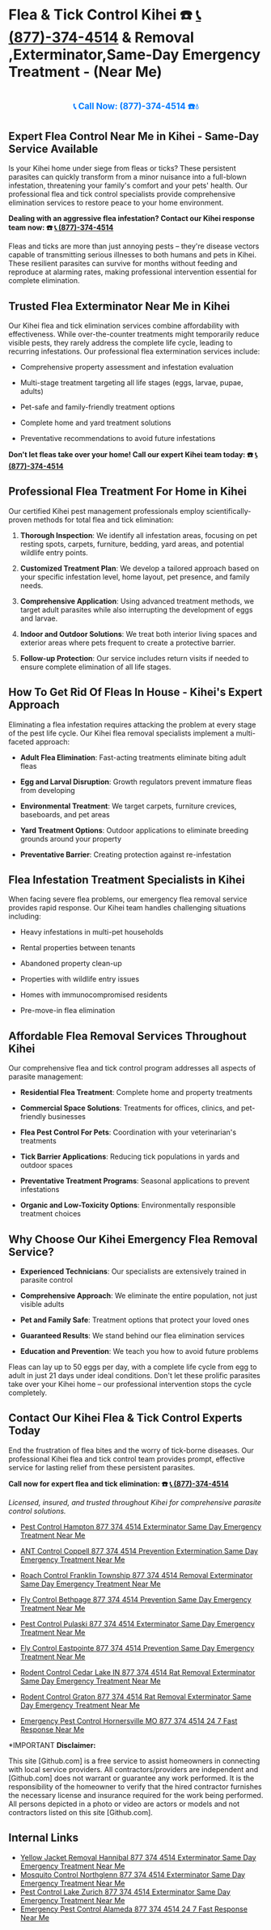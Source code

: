 # Flea & Tick Control Kihei ☎️ [📞 (877)-374-4514](https://pest-control-4514.netlify.app) & Removal ,Exterminator,Same-Day Emergency Treatment - (Near Me) 
# 

<p align="center" style="font-size: 1.2em; font-weight: bold; margin: 20px 0;">
  <a href="https://pest-control-4514.netlify.app" target="_blank" style="color: #007BFF; text-decoration: none;">📞 Call Now: (877)-374-4514 ☎️💧</a>
</p>

## Expert Flea Control Near Me in Kihei - Same-Day Service Available

Is your Kihei home under siege from fleas or ticks? These persistent parasites can quickly transform from a minor nuisance into a full-blown infestation, threatening your family's comfort and your pets' health. Our professional flea and tick control specialists provide comprehensive elimination services to restore peace to your home environment.

**Dealing with an aggressive flea infestation? Contact our Kihei response team now: ☎️ [📞 (877)-374-4514](https://pest-control-4514.netlify.app)**

Fleas and ticks are more than just annoying pests – they're disease vectors capable of transmitting serious illnesses to both humans and pets in Kihei. These resilient parasites can survive for months without feeding and reproduce at alarming rates, making professional intervention essential for complete elimination.

## Trusted Flea Exterminator Near Me in Kihei

Our Kihei flea and tick elimination services combine affordability with effectiveness. While over-the-counter treatments might temporarily reduce visible pests, they rarely address the complete life cycle, leading to recurring infestations. Our professional flea extermination services include:

- Comprehensive property assessment and infestation evaluation  

- Multi-stage treatment targeting all life stages (eggs, larvae, pupae, adults)  

- Pet-safe and family-friendly treatment options  

- Complete home and yard treatment solutions  

- Preventative recommendations to avoid future infestations  

**Don't let fleas take over your home! Call our expert Kihei team today: ☎️ [📞 (877)-374-4514](https://pest-control-4514.netlify.app)**

## Professional Flea Treatment For Home in Kihei

Our certified Kihei pest management professionals employ scientifically-proven methods for total flea and tick elimination:

1. **Thorough Inspection**: We identify all infestation areas, focusing on pet resting spots, carpets, furniture, bedding, yard areas, and potential wildlife entry points.  

2. **Customized Treatment Plan**: We develop a tailored approach based on your specific infestation level, home layout, pet presence, and family needs.  

3. **Comprehensive Application**: Using advanced treatment methods, we target adult parasites while also interrupting the development of eggs and larvae.  

4. **Indoor and Outdoor Solutions**: We treat both interior living spaces and exterior areas where pets frequent to create a protective barrier.  

5. **Follow-up Protection**: Our service includes return visits if needed to ensure complete elimination of all life stages.  

## How To Get Rid Of Fleas In House - Kihei's Expert Approach

Eliminating a flea infestation requires attacking the problem at every stage of the pest life cycle. Our Kihei flea removal specialists implement a multi-faceted approach:

- **Adult Flea Elimination**: Fast-acting treatments eliminate biting adult fleas  

- **Egg and Larval Disruption**: Growth regulators prevent immature fleas from developing  

- **Environmental Treatment**: We target carpets, furniture crevices, baseboards, and pet areas  

- **Yard Treatment Options**: Outdoor applications to eliminate breeding grounds around your property  

- **Preventative Barrier**: Creating protection against re-infestation  

## Flea Infestation Treatment Specialists in Kihei

When facing severe flea problems, our emergency flea removal service provides rapid response. Our Kihei team handles challenging situations including:

- Heavy infestations in multi-pet households  

- Rental properties between tenants  

- Abandoned property clean-up  

- Properties with wildlife entry issues  

- Homes with immunocompromised residents  

- Pre-move-in flea elimination  

## Affordable Flea Removal Services Throughout Kihei

Our comprehensive flea and tick control program addresses all aspects of parasite management:

- **Residential Flea Treatment**: Complete home and property treatments  

- **Commercial Space Solutions**: Treatments for offices, clinics, and pet-friendly businesses  

- **Flea Pest Control For Pets**: Coordination with your veterinarian's treatments  

- **Tick Barrier Applications**: Reducing tick populations in yards and outdoor spaces  

- **Preventative Treatment Programs**: Seasonal applications to prevent infestations  

- **Organic and Low-Toxicity Options**: Environmentally responsible treatment choices  

## Why Choose Our Kihei Emergency Flea Removal Service?

- **Experienced Technicians**: Our specialists are extensively trained in parasite control  

- **Comprehensive Approach**: We eliminate the entire population, not just visible adults  

- **Pet and Family Safe**: Treatment options that protect your loved ones  

- **Guaranteed Results**: We stand behind our flea elimination services  

- **Education and Prevention**: We teach you how to avoid future problems  

Fleas can lay up to 50 eggs per day, with a complete life cycle from egg to adult in just 21 days under ideal conditions. Don't let these prolific parasites take over your Kihei home – our professional intervention stops the cycle completely.

## Contact Our Kihei Flea & Tick Control Experts Today

End the frustration of flea bites and the worry of tick-borne diseases. Our professional Kihei flea and tick control team provides prompt, effective service for lasting relief from these persistent parasites.

**Call now for expert flea and tick elimination: ☎️ [📞 (877)-374-4514](https://pest-control-4514.netlify.app)**

*Licensed, insured, and trusted throughout Kihei for comprehensive parasite control solutions.*


- [Pest Control Hampton 877 374 4514 Exterminator Same Day Emergency Treatment Near Me](https://github.com/allyoucaneatsushiin/pest-control/blob/main/Pest-Control-Hampton-877-374-4514-Exterminator-Same-Day-Emergency-Treatment-Near-Me.md)
- [ANT Control Coppell 877 374 4514 Prevention Extermination Same Day Emergency Treatment Near Me](https://github.com/allyoucaneatsushiin/pest-control/blob/main/ANT-Control-Coppell-877-374-4514-Prevention-Extermination-Same-Day-Emergency-Treatment-Near-Me.md)
- [Roach Control Franklin Township 877 374 4514 Removal Exterminator Same Day Emergency Treatment Near Me](https://github.com/allyoucaneatsushiin/pest-control/blob/main/Roach-Control-Franklin-Township-877-374-4514-Removal-Exterminator-Same-Day-Emergency-Treatment-Near-Me.md)


- [Fly Control Bethpage 877 374 4514 Prevention Same Day Emergency Treatment Near Me](https://github.com/allyoucaneatsushiin/pest-control/blob/main/Fly-Control-Bethpage-877-374-4514-Prevention-Same-Day-Emergency-Treatment-Near-Me.md)
- [Pest Control Pulaski 877 374 4514 Exterminator Same Day Emergency Treatment Near Me](https://github.com/allyoucaneatsushiin/pest-control/blob/main/Pest-Control-Pulaski-877-374-4514-Exterminator-Same-Day-Emergency-Treatment-Near-Me.md)
- [Fly Control Eastpointe 877 374 4514 Prevention Same Day Emergency Treatment Near Me](https://github.com/allyoucaneatsushiin/pest-control/blob/main/Fly-Control-Eastpointe-877-374-4514-Prevention-Same-Day-Emergency-Treatment-Near-Me.md)


- [Rodent Control Cedar Lake IN 877 374 4514 Rat Removal Exterminator Same Day Emergency Treatment Near Me](https://github.com/allyoucaneatsushiin/pest-control/blob/main/Rodent-Control-Cedar-Lake-IN-877-374-4514-Rat-Removal-Exterminator-Same-Day-Emergency-Treatment-Near-Me.md)
- [Rodent Control Graton 877 374 4514 Rat Removal Exterminator Same Day Emergency Treatment Near Me](https://github.com/allyoucaneatsushiin/pest-control/blob/main/Rodent-Control-Graton-877-374-4514-Rat-Removal-Exterminator-Same-Day-Emergency-Treatment-Near-Me.md)
- [Emergency Pest Control Hornersville MO 877 374 4514 24 7 Fast Response Near Me](https://github.com/allyoucaneatsushiin/pest-control/blob/main/Emergency-Pest-Control-Hornersville-MO-877-374-4514-24-7-Fast-Response-Near-Me.md)


*IMPORTANT **Disclaimer:**  

This site [Github.com] is a free service to assist homeowners in connecting with local service providers. All contractors/providers are independent and [Github.com] does not warrant or guarantee any work performed. It is the responsibility of the homeowner to verify that the hired contractor furnishes the necessary license and insurance required for the work being performed. All persons depicted in a photo or video are actors or models and not contractors listed on this site [Github.com].


## Internal Links
- [Yellow Jacket Removal Hannibal 877 374 4514 Exterminator Same Day Emergency Treatment Near Me](https://github.com/allyoucaneatsushiin/pest-control/blob/main/Yellow-Jacket-Removal-Hannibal-877-374-4514-Exterminator-Same-Day-Emergency-Treatment-Near-Me.md)
- [Mosquito Control Northglenn 877 374 4514 Exterminator Same Day Emergency Treatment Near Me](https://github.com/allyoucaneatsushiin/pest-control/blob/main/Mosquito-Control-Northglenn-877-374-4514-Exterminator-Same-Day-Emergency-Treatment-Near-Me.md)
- [Pest Control Lake Zurich 877 374 4514 Exterminator Same Day Emergency Treatment Near Me](https://github.com/allyoucaneatsushiin/pest-control/blob/main/Pest-Control-Lake-Zurich-877-374-4514-Exterminator-Same-Day-Emergency-Treatment-Near-Me.md)
- [Emergency Pest Control Alameda 877 374 4514 24 7 Fast Response Near Me](https://github.com/allyoucaneatsushiin/pest-control/blob/main/Emergency-Pest-Control-Alameda-877-374-4514-24-7-Fast-Response-Near-Me.md)
